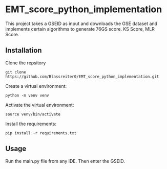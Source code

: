 # EMT_score_python_implementation

This project takes a GSEID as input and downloads the GSE dataset and implements certain algorithms to generate 76GS score. KS Score, MLR Score. 


## Installation

Clone the repsitory
```
git clone https://github.com/Blassreiter0/EMT_score_python_implementation.git
```

Create a virtual environment:
```
python -m venv venv
```

Activate the virtual environment:
```
source venv/bin/activate
```

Install the requirements:
```
pip install -r requirements.txt
```


## Usage

Run the main.py file from any IDE. Then enter the GSEID.



